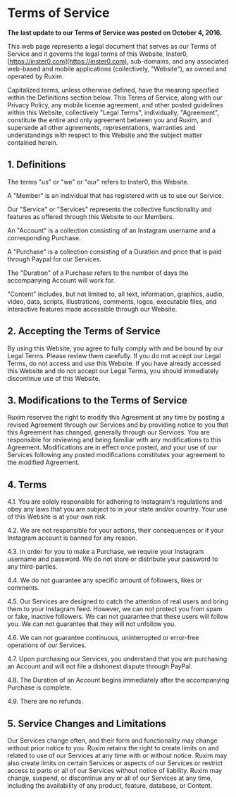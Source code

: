 # Terms of Service
**The last update to our Terms of Service was posted on October 4, 2016.**

This web page represents a legal document that serves as our Terms of Service and it governs the legal terms of this Website, Inster0, [https://inster0.com](https://inster0.com), sub-domains, and any associated web-based and mobile applications (collectively, "Website"), as owned and operated by Ruxim.

Capitalized terms, unless otherwise defined, have the meaning specified within the Definitions section below. This Terms of Service, along with our Privacy Policy, any mobile license agreement, and other posted guidelines within this Website, collectively "Legal Terms", individually, "Agreement", constitute the entire and only agreement between you and Ruxim, and supersede all other agreements, representations, warranties and understandings with respect to this Website and the subject matter contained herein.

## 1. Definitions

The terms "us" or "we" or "our" refers to Inster0, this Website.

A "Member" is an individual that has registered with us to use our Service.

Our "Service" or "Services" represents the collective functionality and features as offered through this Website to our Members.

An "Account" is a collection consisting of an Instagram username and a corresponding Purchase.

A "Purchase" is a collection consisting of a Duration and price that is paid through Paypal for our Services.

The "Duration" of a Purchase refers to the number of days the accompanying Account will work for.

"Content" includes, but not limited to, all text, information, graphics, audio, video, data, scripts, illustrations, comments, logos, executable files, and interactive features made accessible through our Website.

## 2. Accepting the Terms of Service

By using this Website, you agree to fully comply with and be bound by our Legal Terms. Please review them carefully. If you do not accept our Legal Terms, do not access and use this Website. If you have already accessed this Website and do not accept our Legal Terms, you should immediately discontinue use of this Website.

## 3. Modifications to the Terms of Service

Ruxim reserves the right to modify this Agreement at any time by posting a revised Agreement through our Services and by providing notice to you that this Agreement has changed, generally through our Services. You are responsible for reviewing and being familiar with any modifications to this Agreement. Modifications are in effect once posted, and your use of our Services following any posted modifications constitutes your agreement to the modified Agreement.

## 4. Terms

4.1. You are solely responsible for adhering to Instagram's regulations and obey any laws that you are subject to in your state and/or country. Your use of this Website is at your own risk.

4.2. We are not responsible for your actions, their consequences or if your Instagram account is banned for any reason.

4.3. In order for you to make a Purchase, we require your Instagram username and password. We do not store or distribute your password to any third-parties.

4.4. We do not guarantee any specific amount of followers, likes or comments.

4.5. Our Services are designed to catch the attention of real users and bring them to your Instagram feed. However, we can not protect you from spam or fake, inactive followers. We can not guarantee that these users will follow you. We can not guarantee that they will not unfollow you.

4.6. We can not guarantee continuous, uninterrupted or error-free operations of our Services.

4.7. Upon purchasing our Services, you understand that you are purchasing an Account and will not file a dishonest dispute through PayPal.

4.8. The Duration of an Account begins immediately after the accompanying Purchase is complete.

4.9. There are no refunds.

## 5. Service Changes and Limitations

Our Services change often, and their form and functionality may change without prior notice to you. Ruxim retains the right to create limits on and related to use of our Services at any time with or without notice. Ruxim may also create limits on certain Services or aspects of our Services or restrict access to parts or all of our Services without notice of liability. Ruxim may change, suspend, or discontinue any or all of our Services at any time, including the availability of any product, feature, database, or Content.
